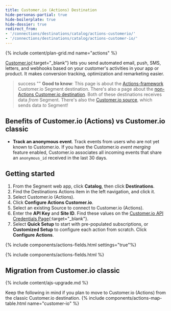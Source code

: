 ```yaml
---
title: Customer.io (Actions) Destination
hide-personas-partial: true
hide-boilerplate: true
hide-dossier: true
redirect_from:
- '/connections/destinations/catalog/actions-customerio/'
- '/connections/destinations/catalog/actions-customer-io/'
---
```

{% include content/plan-grid.md name="actions" %}

[Customer.io](https://customer.io/){:target="_blank"} lets you send automated email, push, SMS, letters, and webhooks based on your customer's activities in your app or product. It makes conversion tracking, optimization and remarketing easier. 

> success ""
> **Good to know**: This page is about the [Actions-framework](/docs/connections/destinations/actions/) Customer.io Segment destination. There's also a page about the [non-Actions Customer.io destination](/docs/connections/destinations/catalog/customer-io/). Both of these destinations receives data _from_ Segment. There's also the [Customer.io source](/docs/connections/sources/catalog/cloud-apps/customer-io/), which sends data _to_ Segment!

## Benefits of Customer.io (Actions) vs Customer.io classic

- **Track an anonymous event**. Track events from users who are not yet known to Customer.io. If you have the Customer.io *event merging* feature enabled, Customer.io associates all incoming events that share an `anonymous_id` received in the last 30 days.

## Getting started

1. From the Segment web app, click **Catalog**, then click **Destinations**.
2. Find the Destinations Actions item in the left navigation, and click it.
3. Select Customer.io (Actions).
4. Click **Configure Actions Customer.io**.
5. Select an existing Source to connect to Customer.io (Actions).
6. Enter the **API Key** and **Site ID**. Find these values on the [Customer.io API Credentials Page](https://fly.customer.io/settings/api_credentials){:target="_blank"}.
7. Select **Quick Setup** to start with pre-populated subscriptions, or **Customized Setup** to configure each action from scratch. Click **Configure Actions**.

{% include components/actions-fields.html settings="true"%}

{% include components/actions-fields.html %}


## Migration from Customer.io classic

{% include content/ajs-upgrade.md %}


Keep the following in mind if you plan to move to Customer.io (Actions) from the classic Customer.io destination.
{% include components/actions-map-table.html name="customer-io" %}
